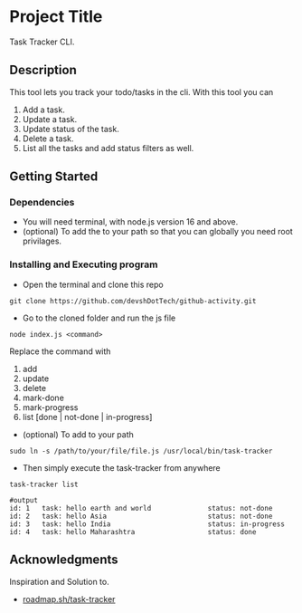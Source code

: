 # Project Title

Task Tracker CLI.

## Description

This tool lets you track your todo/tasks in the cli. With this tool you can 
1. Add a task.
2. Update a task.
3. Update status of the task.
4. Delete a task.
5. List all the tasks and add status filters as well.

## Getting Started

### Dependencies

* You will need terminal, with node.js version 16 and above.
* (optional) To add the to your path so that you can globally you need root privilages. 

### Installing and Executing program

* Open the terminal and clone this repo
```
git clone https://github.com/devshDotTech/github-activity.git
```
* Go to the cloned folder and run the js file
```
node index.js <command>
```
Replace the command with 
1. add
2. update <id> <new task>
3. delete <id>
4. mark-done <id>
5. mark-progress <id>
6. list [done | not-done | in-progress]

* (optional) To add to your path
```
sudo ln -s /path/to/your/file/file.js /usr/local/bin/task-tracker
```
* Then simply execute the task-tracker from anywhere
```
task-tracker list
```

```
#output
id: 1   task: hello earth and world              status: not-done
id: 2   task: hello Asia                         status: not-done
id: 3   task: hello India                        status: in-progress
id: 4   task: hello Maharashtra                  status: done

```

## Acknowledgments

Inspiration and Solution to.
* [roadmap.sh/task-tracker](https://roadmap.sh/projects/task-tracker)
